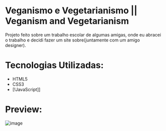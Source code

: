 # Veganismo e Vegetarianismo || Veganism and Vegetarianism


Projeto feito sobre um trabalho escolar de algumas amigas, onde eu abracei o trabalho e decidi fazer um site sobre(juntamente com um amigo designer).

# Tecnologias Utilizadas:
* HTML5
* CSS3
* [!JavaScript]]
  
# Preview:

![image](https://github.com/aaglis/Veganism-and-Vegetarianism/assets/111001349/7abef47c-197d-4605-880b-f76d61198585)

[JavaScript]: https://img.shields.io/badge/JavaScript-F7DF1E?style=for-the-badge&logo=javascript&logoColor=black 

